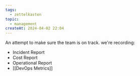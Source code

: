 ```yaml
---
tags:
  - zettelkasten
topic:
  - management
createAt: 2024-04-02 22:04
---
```

An attempt to make sure the team is on track. we're recording:
- Incident Report
- Cost Report
- Operational Report
- [[DevOps Metrics]]